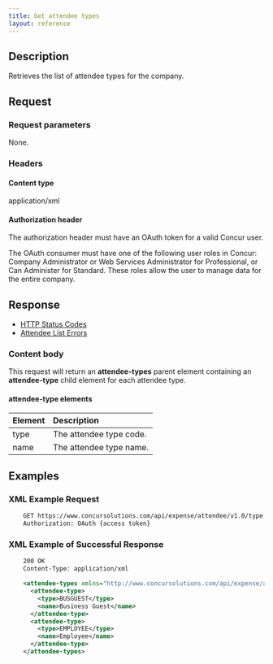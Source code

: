 ```yaml
---
title: Get attendee types
layout: reference
---
```



## Description
Retrieves the list of attendee types for the company.

## Request

### Request parameters

None.

### Headers

#### Content type
application/xml

#### Authorization header

The authorization header must have an OAuth token for a valid Concur user.

The OAuth consumer must have one of the following user roles in Concur: Company Administrator or Web Services Administrator for Professional, or Can Administer for Standard. These roles allow the user to manage data for the entire company.

## Response

* [HTTP Status Codes][1]
* [Attendee List Errors][2]

### Content body
This request will return an **attendee-types** parent element containing an **attendee-type** child element for each attendee type. 

#### attendee-type elements

| Element | Description |
|:------------|:-----------------------|
| type | The attendee type code. |
| name | The attendee type name. |


## Examples

### XML Example Request

```xml
    GET https://www.concursolutions.com/api/expense/attendee/v1.0/type HTTP/1.1 
    Authorization: OAuth {access token}
```

### XML Example of Successful Response

```XML
    200 OK
    Content-Type: application/xml

    <attendee-types xmlns="http://www.concursolutions.com/api/expense/attendee/2010/05" xmlns:i="http://www.w3.org/2001/XMLSchema-instance">
      <attendee-type>
        <type>BUSGUEST</type>
        <name>Business Guest</name>
      </attendee-type>
      <attendee-type>
        <type>EMPLOYEE</type>
        <name>Employee</name>
      </attendee-type>
    </attendee-types>
```

[1]: https://developer.concur.com/reference/http-codes
[2]: https://developer.concur.com/node/374#responses
